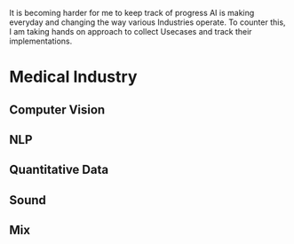 It is becoming harder for me to keep track of progress AI is making everyday and changing the way various Industries operate. To counter this, I am taking hands on approach to collect Usecases and track their implementations.

# Medical Industry

## Computer Vision

## NLP

## Quantitative Data

## Sound

## Mix
